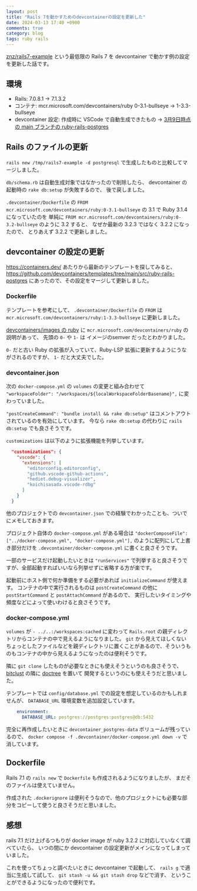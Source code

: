 ```yaml
---
layout: post
title: "Rails 7を動かすためのdevcontainerの設定を更新した"
date: 2024-03-13 17:40 +0900
comments: true
category: blog
tags: ruby rails
---
```

[znz/rails7-example](https://github.com/znz/rails7-example)
という最低限の Rails 7 を devcontainer で動かす例の設定を更新した話です。

<!--more-->

## 環境

- Rails: 7.0.8.1 → 7.1.3.2
- コンテナ: mcr.microsoft.com/devcontainers/ruby 0-3.1-bullseye → 1-3.3-bullseye
- devcontainer 設定: 作成時に VSCode で自動生成できたもの → [3月9日時点の main ブランチの ruby-rails-postgres](https://github.com/devcontainers/templates/tree/3debff226fb944ac9916218367b3ecea37e2dd15/src/ruby-rails-postgres>)

## Rails のファイルの更新

`rails new /tmp/rails7-example -d postgresql` で生成したものと比較してマージしました。


`db/schema.rb` は自動生成対象ではなかったので削除したら、
devcontainer の起動時の `rake db:setup` が失敗するので、
後で戻しました。

`.devcontainer/Dockerfile` の `FROM mcr.microsoft.com/devcontainers/ruby:0-3.1-bullseye` の 3.1 で Ruby 3.1.4 になっていたのを
単純に `FROM mcr.microsoft.com/devcontainers/ruby:0-3.2-bullseye` のように 3.2 すると、
なぜか最新の 3.2.3 ではなく 3.2.2 になったので、
とりあえず 3.2.2 で更新しました。

## devcontainer の設定の更新

<https://containers.dev/> あたりから最新のテンプレートを探してみると、
<https://github.com/devcontainers/templates/tree/main/src/ruby-rails-postgres>
にあったので、その設定をマージして更新しました。

### Dockerfile

テンプレートを参考にして、
`.devcontainer/Dockerfile` の `FROM` は `mcr.microsoft.com/devcontainers/ruby:1-3.3-bullseye` に更新しました。

[devcontainers/images の ruby](https://github.com/devcontainers/images/tree/cdb8f1f1a51e084dbf5c12e296ec34050dd98c3a/src/ruby)
に `mcr.microsoft.com/devcontainers/ruby` の説明があって、
先頭の `0-` や `1-` は イメージのsemver だったとわかりました。

`0-` だと古い Ruby の拡張が入っていて、Ruby-LSP 拡張に更新するようにうながされるのですが、
`1-` だと大丈夫でした。

### devcontainer.json

次の `docker-compose.yml` の `volumes` の変更と組み合わせて `"workspaceFolder": "/workspaces/${localWorkspaceFolderBasename}",` に変わっていました。

`"postCreateCommand": "bundle install && rake db:setup"` はコメントアウトされているのを有効にしています。
今なら `rake db:setup` の代わりに `rails db:setup` でも良さそうです。

`customizations` は以下のように拡張機能を列挙しています。

```json
  "customizations": {
    "vscode": {
      "extensions": [
        "editorconfig.editorconfig",
        "github.vscode-github-actions",
        "hediet.debug-visualizer",
        "koichisasada.vscode-rdbg"
      ]
    }
  }
```

他のプロジェクトでの `devcontainer.json` での経験でわかったことも、ついでにメモしておきます。

プロジェクト自体の `docker-compose.yml` がある場合は `"dockerComposeFile": ["../docker-compose.yml", "docker-compose.yml"],` のように配列にして上書き部分だけを `.devcontainer/docker-compose.yml` に書くと良さそうです。

一部のサービスだけ起動したいときは `"runServices"` で列挙すると良さそうですが、全部起動すればいいなら列挙せずに省略する方が楽です。

起動前にホスト側で何か準備をする必要があれば `initializeCommand` が使えます。
コンテナの中で実行されるものは `postCreateCommand` の他に `postStartCommand` と `postAttachCommand` があるので、
実行したいタイミングや頻度などによって使いわけると良さそうです。

### docker-compose.yml

`volumes` が `- ../..:/workspaces:cached` に変わって `Rails.root` の親ディレクトリからコンテナの中で見えるようになりました。
`git` から見えてほしくないちょっとしたファイルなどを親ディレクトリに置くことがあるので、そういうものもコンテナの中から見えるようになったのは便利そうです。

隣に `git clone` したものが必要なときにも使えそうというのも良さそうで、
[bitclust](https://github.com/rurema/bitclust) の隣に [doctree](https://github.com/rurema/doctree) を置いて
開発するというのにも使えそうだと思いました。

テンプレートでは `config/database.yml` での設定を想定しているのかもしれませんが、
`DATABASE_URL` 環境変数を追加設定しています。

```yaml
    environment:
      DATABASE_URL: postgres://postgres:postgres@db:5432
```

完全に再作成したいときに
`devcontainer_postgres-data` ボリュームが残っているので、
`docker compose -f .devcontainer/docker-compose.yml down -v`
で消しています。

## Dockerfile

Rails 7.1 の `rails new` で `Dockerfile` も作成されるようになりましたが、
まだそのファイルは使えていません。

作成された `.dockerignore` は便利そうなので、他のプロジェクトにも必要な部分をコピーして使うと良さそうだと思いました。

## 感想

rails 7.1 だけ上げるつもりが docker image が ruby 3.2.2 に対応していなくて調べていたら、
いつの間にか devcontainer の設定更新がメインになってしまっていました。

これを使ってちょっと調べたいときに devcontainer で起動して、
`rails g` で適当に生成して試して、
`git stash -u && git stash drop` などで消す、
ということができるようになったので便利です。
